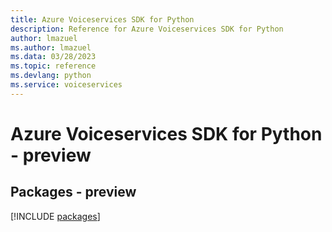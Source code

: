 ```yaml
---
title: Azure Voiceservices SDK for Python
description: Reference for Azure Voiceservices SDK for Python
author: lmazuel
ms.author: lmazuel
ms.data: 03/28/2023
ms.topic: reference
ms.devlang: python
ms.service: voiceservices
---
```

# Azure Voiceservices SDK for Python - preview
## Packages - preview
[!INCLUDE [packages](voiceservices-index.md)]